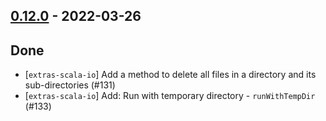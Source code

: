 ## [0.12.0](https://github.com/Kevin-Lee/extras/issues?utf8=%E2%9C%93&q=is%3Aissue+is%3Aclosed+-label%3Ainvalid+milestone%3Amilestone12) - 2022-03-26

## Done
* [`extras-scala-io`] Add a method to delete all files in a directory and its sub-directories (#131)
* [`extras-scala-io`] Add: Run with temporary directory - `runWithTempDir` (#133)
